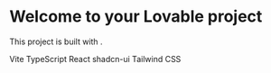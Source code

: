 # Welcome to your Lovable project
This project is built with .

Vite
TypeScript
React
shadcn-ui
Tailwind CSS

